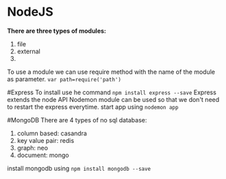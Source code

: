 # NodeJS

**There are three types of modules:**
1. file
2. external
3. 


To use a module we can use require method with the name of the module as parameter.
`var path=require('path')`

#Express
To install use he command `npm install express --save`
Express extends the node API
Nodemon module can be used so that we don't need to restart the express everytime. start app using `nodemon app`

#MongoDB
There are 4 types of no sql database:
1. column based: casandra
2. key value pair: redis
3. graph: neo
4. document: mongo


install mongodb using `npm install mongodb --save`